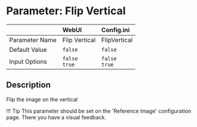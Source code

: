 # Parameter: Flip Vertical

|                   | WebUI               | Config.ini
|:---               |:---                 |:----
| Parameter Name    | Flip Vertical       | FlipVertical
| Default Value     | `false`             | `false`
| Input Options     | `false`<br>`true`   | `false`<br>`true` 


## Description

Flip the image on the vertical


!!! Tip
    This parameter should be set on the 'Reference Image' configuration page.
    There you have a visual feedback.
